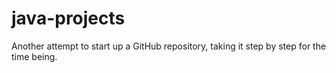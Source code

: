 # java-projects

Another attempt to start up a GitHub repository, taking it step by step for the time being.
